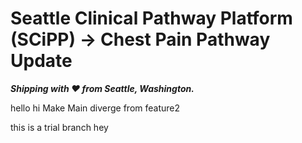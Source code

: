 # Seattle Clinical Pathway Platform (SCiPP) &rarr; Chest Pain Pathway Update
_**Shipping with ❤️ from Seattle, Washington.**_

hello
hi
Make Main diverge from feature2


this is a trial branch hey